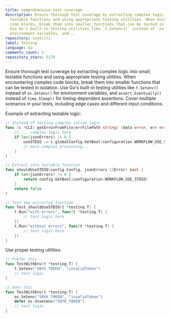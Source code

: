 ```yaml
---
title: comprehensive test coverage
description: Ensure thorough test coverage by extracting complex logic into small,
  testable functions and using appropriate testing utilities. When encountering complex
  code blocks, break them into smaller functions that can be tested in isolation.
  Use Go's built-in testing utilities like `t.Setenv()` instead of `os.Setenv()` for
  environment variables, and...
repository: snyk/cli
label: Testing
language: Go
comments_count: 5
repository_stars: 5178
---
```


Ensure thorough test coverage by extracting complex logic into small, testable functions and using appropriate testing utilities. When encountering complex code blocks, break them into smaller functions that can be tested in isolation. Use Go's built-in testing utilities like `t.Setenv()` instead of `os.Setenv()` for environment variables, and `assert.Eventually()` instead of `time.Sleep()` for timing-dependent assertions. Cover multiple scenarios in your tests, including edge cases and different input conditions.

Example of extracting testable logic:
```go
// Instead of testing complex inline logic
func (c *CLI) getErrorFromFile(errFilePath string) (data error, err error) {
    // ... complex logic here
    if len(jsonErrors) != 0 {
        useSTDIO := c.globalConfig.GetBool(configuration.WORKFLOW_USE_STDIO)
        // more complex processing...
    }
}

// Extract into testable function
func shouldUseSTDIO(config Config, jsonErrors []Error) bool {
    if len(jsonErrors) != 0 {
        return config.GetBool(configuration.WORKFLOW_USE_STDIO)
    }
    return false
}

// Test the extracted function
func Test_shouldUseSTDIO(t *testing.T) {
    t.Run("with errors", func(t *testing.T) {
        // test logic here
    })
    t.Run("without errors", func(t *testing.T) {
        // test logic here  
    })
}
```

Use proper testing utilities:
```go
// Prefer this
func TestWithEnv(t *testing.T) {
    t.Setenv("SNYK_TOKEN", "invalidToken")
    // test logic
}

// Over this
func TestWithEnv(t *testing.T) {
    os.Setenv("SNYK_TOKEN", "invalidToken")
    defer os.Unsetenv("SNYK_TOKEN")
    // test logic
}
```